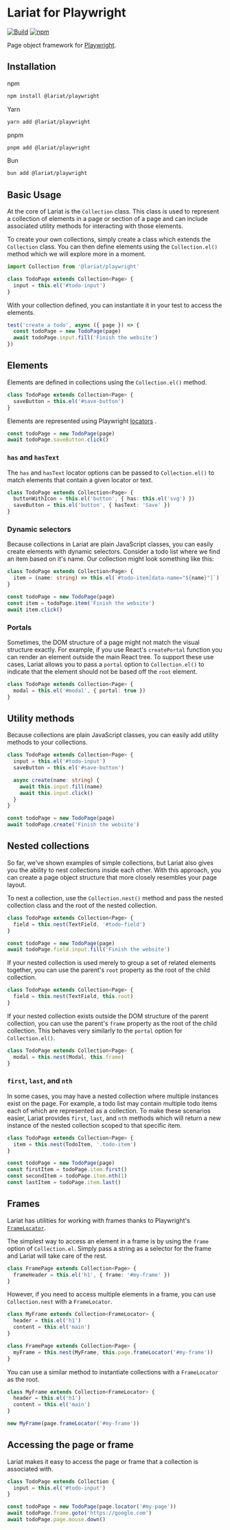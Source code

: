 # Lariat for Playwright

[![Build](https://github.com/lariat-js/playwright/actions/workflows/build.yml/badge.svg)](https://github.com/lariat-js/playwright/actions/workflows/build.yml)
[![npm](https://img.shields.io/npm/v/@lariat/playwright)](https://www.npmjs.com/package/@lariat/playwright)

Page object framework for [Playwright](https://playwright.dev).

## Installation

npm

```sh
npm install @lariat/playwright
```

Yarn

```sh
yarn add @lariat/playwright
```

pnpm

```sh
pnpm add @lariat/playwright
```

Bun

```sh
bun add @lariat/playwright
```

## Basic Usage

At the core of Lariat is the `Collection` class. This class is used to represent
a collection of elements in a page or section of a page and can include
associated utility methods for interacting with those elements.

To create your own collections, simply create a class which extends the
`Collection` class. You can then define elements using the `Collection.el()`
method which we will explore more in a moment.

```ts
import Collection from '@lariat/playwright'

class TodoPage extends Collection<Page> {
  input = this.el('#todo-input')
}
```

With your collection defined, you can instantiate it in your test to access the
elements.

```ts
test('create a todo', async ({ page }) => {
  const todoPage = new TodoPage(page)
  await todoPage.input.fill('Finish the website')
})
```

## Elements

Elements are defined in collections using the `Collection.el()` method.

```ts
class TodoPage extends Collection<Page> {
  saveButton = this.el('#save-button')
}
```

Elements are represented using Playwright
[locators](https://playwright.dev/docs/api/class-locator) .

```ts
const todoPage = new TodoPage(page)
await todoPage.saveButton.click()
```

### `has` and `hasText`

The `has` and `hasText` locator options can be passed to `Collection.el()` to
match elements that contain a given locator or text.

```ts
class TodoPage extends Collection<Page> {
  buttonWithIcon = this.el('button', { has: this.el('svg') })
  saveButton = this.el('button', { hasText: 'Save' })
}
```

### Dynamic selectors

Because collections in Lariat are plain JavaScript classes, you can easily
create elements with dynamic selectors. Consider a todo list where we find an
item based on it's name. Our collection might look something like this:

```ts
class TodoPage extends Collection<Page> {
  item = (name: string) => this.el(`#todo-item[data-name="${name}"]`)
}

const todoPage = new TodoPage(page)
const item = todoPage.item('Finish the website')
await item.click()
```

### Portals

Sometimes, the DOM structure of a page might not match the visual structure
exactly. For example, if you use React's `createPortal` function you can render
an element outside the main React tree. To support these use cases, Lariat
allows you to pass a `portal` option to `Collection.el()` to indicate that the
element should not be based off the `root` element.

```ts
class TodoPage extends Collection<Page> {
  modal = this.el('#modal', { portal: true })
}
```

## Utility methods

Because collections are plain JavaScript classes, you can easily add utility
methods to your collections.

```ts
class TodoPage extends Collection<Page> {
  input = this.el('#todo-input')
  saveButton = this.el('#save-button')

  async create(name: string) {
    await this.input.fill(name)
    await this.input.click()
  }
}

const todoPage = new TodoPage(page)
await todoPage.create('Finish the website')
```

## Nested collections

So far, we've shown examples of simple collections, but Lariat also gives you
the ability to nest collections inside each other. With this approach, you can
create a page object structure that more closely resembles your page layout.

To nest a collection, use the `Collection.nest()` method and pass the nested
collection class and the root of the nested collection.

```ts
class TodoPage extends Collection<Page> {
  field = this.nest(TextField, '#todo-field')
}

const todoPage = new TodoPage(page)
await todoPage.field.input.fill('Finish the website')
```

If your nested collection is used merely to group a set of related elements
together, you can use the parent's `root` property as the root of the child
collection.

```ts
class TodoPage extends Collection<Page> {
  field = this.nest(TextField, this.root)
}
```

If your nested collection exists outside the DOM structure of the parent
collection, you can use the parent's `frame` property as the root of the child
collection. This behaves very similarly to the `portal` option for
`Collection.el()`.

```ts
class TodoPage extends Collection<Page> {
  modal = this.nest(Modal, this.frame)
}
```

### `first`, `last`, and `nth`

In some cases, you may have a nested collection where multiple instances exist
on the page. For example, a todo list may contain multiple todo items each of
which are represented as a collection. To make these scenarios easier, Lariat
provides `first`, `last`, and `nth` methods which will return a new instance of
the nested collection scoped to that specific item.

```ts
class TodoPage extends Collection<Page> {
  item = this.nest(TodoItem, '.todo-item')
}

const todoPage = new TodoPage(page)
const firstItem = todoPage.item.first()
const secondItem = todoPage.item.nth(1)
const lastItem = todoPage.item.last()
```

## Frames

Lariat has utilities for working with frames thanks to Playwright's
[`FrameLocator`](https://playwright.dev/docs/api/class-framelocator).

The simplest way to access an element in a frame is by using the `frame` option
of `Collection.el`. Simply pass a string as a selector for the frame and Lariat
will take care of the rest.

```ts
class FramePage extends Collection<Page> {
  frameHeader = this.el('h1', { frame: '#my-frame' })
}
```

However, if you need to access multiple elements in a frame, you can use
`Collection.nest` with a `FrameLocator`.

```ts
class MyFrame extends Collection<FrameLocator> {
  header = this.el('h1')
  content = this.el('main')
}

class FramePage extends Collection<Page> {
  myFrame = this.nest(MyFrame, this.page.frameLocator('#my-frame'))
}
```

You can use a similar method to instantiate collections with a `FrameLocator` as
the root.

```ts
class MyFrame extends Collection<FrameLocator> {
  header = this.el('h1')
  content = this.el('main')
}

new MyFrame(page.frameLocator('#my-frame'))
```

## Accessing the page or frame

Lariat makes it easy to access the page or frame that a collection is associated
with.

```ts
class TodoPage extends Collection {
  input = this.el('#todo-input')
}

const todoPage = new TodoPage(page.locator('#my-page'))
await todoPage.frame.goto('https://google.com')
await todoPage.page.mouse.down()
```
